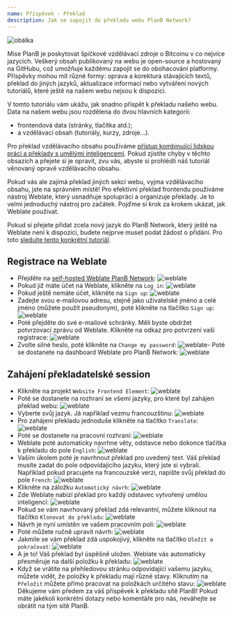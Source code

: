 ```yaml
---
name: Příspěvek - Překlad
description: Jak se zapojit do překladu webu PlanB Network?
---
```

![obálka](assets/cover.webp)

Mise PlanB je poskytovat špičkové vzdělávací zdroje o Bitcoinu v co nejvíce jazycích. Veškerý obsah publikovaný na webu je open-source a hostovaný na GitHubu, což umožňuje každému zapojit se do obohacování platformy. Příspěvky mohou mít různé formy: oprava a korektura stávajících textů, překlad do jiných jazyků, aktualizace informací nebo vytváření nových tutoriálů, které ještě na našem webu nejsou k dispozici.

V tomto tutoriálu vám ukážu, jak snadno přispět k překladu našeho webu. Data na našem webu jsou rozdělena do dvou hlavních kategorií:
- frontendová data (stránky, tlačítka atd.);
- a vzdělávací obsah (tutoriály, kurzy, zdroje...).

Pro překlad vzdělávacího obsahu používáme [přístup kombinující lidskou práci a překlady s umělými inteligencemi](https://github.com/Asi0Flammeus/LLM-Translator). Pokud zjistíte chyby v těchto obsazích a přejete si je opravit, zvu vás, abyste si prohlédli náš tutoriál věnovaný opravě vzdělávacího obsahu.

Pokud vás ale zajímá překlad jiných sekcí webu, vyjma vzdělávacího obsahu, jste na správném místě! Pro efektivní překlad frontendu používáme nástroj Weblate, který usnadňuje spolupráci a organizuje překlady. Je to velmi jednoduchý nástroj pro začátek. Pojďme si krok za krokem ukázat, jak Weblate používat.

Pokud si přejete přidat zcela nový jazyk do PlanB Network, který ještě na Weblate není k dispozici, budete nejprve muset podat žádost o přidání. Pro toto [sledujte tento konkrétní tutoriál](https://planb.network/tutorials/others/add-new-language-weblate).

## Registrace na Weblate

- Přejděte na [self-hosted Weblate PlanB Network](https://weblate.planb.network/):
![weblate](assets/01.webp)
- Pokud již máte účet na Weblate, klikněte na `Log in`:
![weblate](assets/02.webp)
- Pokud ještě nemáte účet, klikněte na `Sign up`:
![weblate](assets/03.webp)
- Zadejte svou e-mailovou adresu, stejně jako uživatelské jméno a celé jméno (můžete použít pseudonym), poté klikněte na tlačítko `Sign up`:
![weblate](assets/04.webp)
- Poté přejděte do své e-mailové schránky. Měli byste obdržet potvrzovací zprávu od Weblate. Klikněte na odkaz pro potvrzení vaší registrace:
![weblate](assets/05.webp)
- Zvolte silné heslo, poté klikněte na `Change my password`:
![weblate](assets/06.webp)- Poté se dostanete na dashboard Weblate pro PlanB Network: 
![weblate](assets/07.webp)

## Zahájení překladatelské session

- Klikněte na projekt `Website Frontend Element`:
![weblate](assets/08.webp)
- Poté se dostanete na rozhraní se všemi jazyky, pro které byl zahájen překlad webu:
![weblate](assets/09.webp)
- Vyberte svůj jazyk. Já například vezmu francouzštinu:
![weblate](assets/10.webp)
- Pro zahájení překladu jednoduše klikněte na tlačítko `Translate`:
![weblate](assets/11.webp)
- Poté se dostanete na pracovní rozhraní:
![weblate](assets/12.webp)
- Weblate poté automaticky navrhne věty, odstavce nebo dokonce tlačítka k překladu do pole `English`: ![weblate](assets/13.webp)
- Vaším úkolem poté je navrhnout překlad pro uvedený text. Váš překlad musíte zadat do pole odpovídajícího jazyku, který jste si vybrali. Například pokud pracujete na francouzské verzi, napište svůj překlad do pole `French`:
![weblate](assets/14.webp)
- Klikněte na záložku `Automatický návrh`:
![weblate](assets/15.webp)
- Zde Weblate nabízí překlad pro každý odstavec vytvořený umělou inteligencí:
![weblate](assets/16.webp)
- Pokud se vám navrhovaný překlad zdá relevantní, můžete kliknout na tlačítko `Klonovat do překladu`:
![weblate](assets/17.webp)
- Návrh je nyní umístěn ve vašem pracovním poli:
![weblate](assets/18.webp)
- Poté můžete ručně upravit návrh:
![weblate](assets/19.webp)
- Jakmile se vám překlad zdá uspokojivý, klikněte na tlačítko `Uložit a pokračovat`:
![weblate](assets/20.webp)
- A je to! Váš překlad byl úspěšně uložen. Weblate vás automaticky přesměruje na další položku k překladu:
![weblate](assets/21.webp)
- Když se vrátíte na přehledovou stránku odpovídající vašemu jazyku, můžete vidět, že položky k překladu mají různé stavy. Kliknutím na `Přeložit` můžete přímo pracovat na položkách určitého stavu:
![weblate](assets/22.webp)
Děkujeme vám předem za váš příspěvek k překladu sítě PlanB! Pokud máte jakékoli konkrétní dotazy nebo komentáře pro nás, neváhejte se obrátit na tým sítě PlanB.
